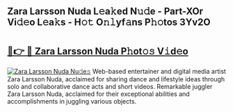 ## Zara Larsson Nuda L𝚎a𝚔ed N𝚞𝚍e - Part-XOr Vi𝚍𝚎o L𝚎a𝚔s - H𝚘𝚝 O𝚗𝚕yf𝚊ns P𝚑𝚘tos 3Yv2O

# <h2><a href="http://kf5evrs.oniu.top/?m=Zara+Larsson+Nuda">🔗👉 🔴 Zara Larsson Nuda P𝚑ot𝚘𝚜 V𝚒d𝚎o</a></h2>

[![Zara Larsson Nuda Nu𝚍e𝚜](https://i.imgur.com/0qMVB7G.gif)](http://kf5evrs.oniu.top/?m=Zara+Larsson+Nuda)
Web-based entertainer and digital media artist Zara Larsson Nuda, acclaimed for sharing dance and lifestyle ideas through solo and collaborative dance acts and short videos. Remarkable juggler Zara Larsson Nuda, acclaimed for their exceptional abilities and accomplishments in juggling various objects.  
